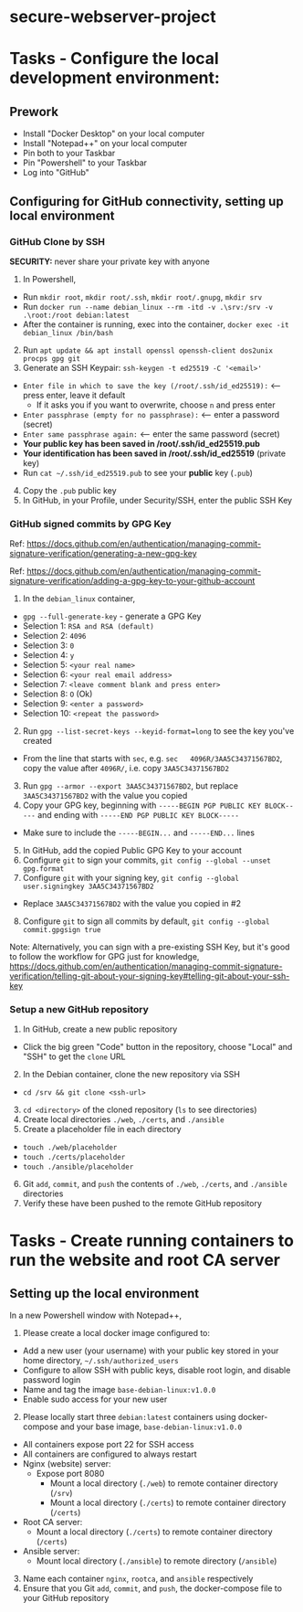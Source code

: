 # secure-webserver-project

# Tasks - Configure the local development environment:

## Prework

* Install "Docker Desktop" on your local computer
* Install "Notepad++" on your local computer
* Pin both to your Taskbar
* Pin "Powershell" to your Taskbar
* Log into "GitHub"

## Configuring for GitHub connectivity, setting up local environment

### GitHub Clone by SSH
**SECURITY:** never share your private key with anyone

1. In Powershell,
  * Run `mkdir root`, `mkdir root/.ssh`, `mkdir root/.gnupg`, `mkdir srv`
  * Run `docker run --name debian_linux --rm -itd -v .\srv:/srv -v .\root:/root debian:latest`
  * After the container is running, exec into the container, `docker exec -it debian_linux /bin/bash`
2. Run `apt update && apt install openssl openssh-client dos2unix procps gpg git`
3. Generate an SSH Keypair: `ssh-keygen -t ed25519 -C '<email>'`
  * `Enter file in which to save the key (/root/.ssh/id_ed25519):` <-- press enter, leave it default
    * If it asks you if you want to overwrite, choose `n` and press enter
  * `Enter passphrase (empty for no passphrase):` <-- enter a password (secret)
  * `Enter same passphrase again:` <-- enter the same password (secret)
  * **Your public key has been saved in /root/.ssh/id_ed25519.pub**
  * **Your identification has been saved in /root/.ssh/id_ed25519** (private key)
  * Run `cat ~/.ssh/id_ed25519.pub` to see your **public** key (`.pub`)
4. Copy the `.pub` public key
5. In GitHub, in your Profile, under Security/SSH, enter the public SSH Key

### GitHub signed commits by GPG Key

Ref: https://docs.github.com/en/authentication/managing-commit-signature-verification/generating-a-new-gpg-key

Ref: https://docs.github.com/en/authentication/managing-commit-signature-verification/adding-a-gpg-key-to-your-github-account

1. In the `debian_linux` container,
  * `gpg --full-generate-key` - generate a GPG Key
  * Selection 1: `RSA and RSA (default)`
  * Selection 2: `4096`
  * Selection 3: `0`
  * Selection 4: `y`
  * Selection 5: `<your real name>`
  * Selection 6: `<your real email address>`
  * Selection 7: `<leave comment blank and press enter>`
  * Selection 8: `O` (Ok)
  * Selection 9: `<enter a password>`
  * Selection 10: `<repeat the password>`
2. Run `gpg --list-secret-keys --keyid-format=long` to see the key you've created
  * From the line that starts with `sec`, e.g. `sec   4096R/3AA5C34371567BD2`, copy the value after `4096R/`, i.e. copy `3AA5C34371567BD2`
3. Run `gpg --armor --export 3AA5C34371567BD2`, but replace `3AA5C34371567BD2` with the value you copied
4. Copy your GPG key, beginning with `-----BEGIN PGP PUBLIC KEY BLOCK-----` and ending with `-----END PGP PUBLIC KEY BLOCK-----`
  * Make sure to include the `-----BEGIN...` and `-----END...` lines
5. In GitHub, add the copied Public GPG Key to your account
6. Configure `git` to sign your commits, `git config --global --unset gpg.format`
7. Configure `git` with your signing key, `git config --global user.signingkey 3AA5C34371567BD2`
  * Replace `3AA5C34371567BD2` with the value you copied in #2
8. Configure `git` to sign all commits by default, `git config --global commit.gpgsign true`

Note: Alternatively, you can sign with a pre-existing SSH Key, but it's good to follow the workflow for GPG just for knowledge, https://docs.github.com/en/authentication/managing-commit-signature-verification/telling-git-about-your-signing-key#telling-git-about-your-ssh-key

### Setup a new GitHub repository

1. In GitHub, create a new public repository
  * Click the big green "Code" button in the repository, choose "Local" and "SSH" to get the `clone` URL
2. In the Debian container, clone the new repository via SSH
  * `cd /srv && git clone <ssh-url>`
3. `cd <directory>` of the cloned repository (`ls` to see directories)
4. Create local directories `./web`, `./certs`, and `./ansible`
5. Create a placeholder file in each directory
  * `touch ./web/placeholder`
  * `touch ./certs/placeholder`
  * `touch ./ansible/placeholder`
6. Git `add`, `commit`, and `push` the contents of `./web`, `./certs`, and `./ansible` directories
7. Verify these have been pushed to the remote GitHub repository

# Tasks - Create running containers to run the website and root CA server

## Setting up the local environment

In a new Powershell window with Notepad++,

1. Please create a local docker image configured to:
  * Add a new user (your username) with your public key stored in your home directory, `~/.ssh/authorized_users`
  * Configure to allow SSH with public keys, disable root login, and disable password login
  * Name and tag the image `base-debian-linux:v1.0.0`
  * Enable sudo access for your new user
2. Please locally start three `debian:latest` containers using docker-compose and your base image, `base-debian-linux:v1.0.0`
  * All containers expose port 22 for SSH access
  * All containers are configured to always restart
  * Nginx (website) server:
    * Expose port 8080
      * Mount a local directory (`./web`) to remote container directory (`/srv`)
      * Mount a local directory (`./certs`) to remote container directory (`/certs`)
  * Root CA server: 
    * Mount a local directory (`./certs`) to remote container directory (`/certs`)
  * Ansible server:
    * Mount local directory (`./ansible`) to remote directory (`/ansible`)
3. Name each container `nginx`, `rootca`, and `ansible` respectively
4. Ensure that you Git `add`, `commit`, and `push`, the docker-compose file to your GitHub repository

